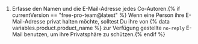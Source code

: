 1. Erfasse den Namen und die E-Mail-Adresse jedes Co-Autoren.{% if currentVersion == "free-pro-team@latest" %} Wenn eine Person ihre E-Mail-Adresse privat halten möchte, solltest Du ihre von {% data variables.product.product_name %} zur Verfügung gestellte `no-reply` E-Mail benutzen, um ihre Privatsphäre zu schützen.{% endif %}
